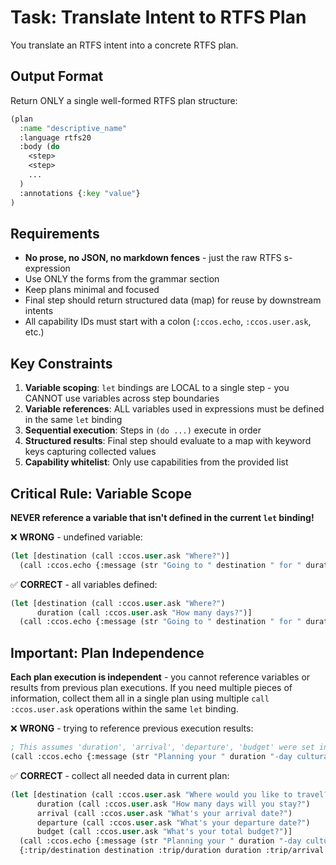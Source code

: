 # Task: Translate Intent to RTFS Plan

You translate an RTFS intent into a concrete RTFS plan.

## Output Format

Return ONLY a single well-formed RTFS plan structure:

```lisp
(plan
  :name "descriptive_name"
  :language rtfs20
  :body (do
    <step>
    <step>
    ...
  )
  :annotations {:key "value"}
)
```

## Requirements

- **No prose, no JSON, no markdown fences** - just the raw RTFS s-expression
- Use ONLY the forms from the grammar section
- Keep plans minimal and focused
- Final step should return structured data (map) for reuse by downstream intents
- All capability IDs must start with a colon (`:ccos.echo`, `:ccos.user.ask`, etc.)

## Key Constraints

1. **Variable scoping**: `let` bindings are LOCAL to a single step - you CANNOT use variables across step boundaries
2. **Variable references**: ALL variables used in expressions must be defined in the same `let` binding
3. **Sequential execution**: Steps in `(do ...)` execute in order
4. **Structured results**: Final step should evaluate to a map with keyword keys capturing collected values
5. **Capability whitelist**: Only use capabilities from the provided list

## Critical Rule: Variable Scope

**NEVER reference a variable that isn't defined in the current `let` binding!**

❌ **WRONG** - undefined variable:
```lisp
(let [destination (call :ccos.user.ask "Where?")]
  (call :ccos.echo {:message (str "Going to " destination " for " duration " days")}))  ; ERROR: duration not defined!
```

✅ **CORRECT** - all variables defined:
```lisp
(let [destination (call :ccos.user.ask "Where?")
      duration (call :ccos.user.ask "How many days?")]
  (call :ccos.echo {:message (str "Going to " destination " for " duration " days")}))
```

## Important: Plan Independence

**Each plan execution is independent** - you cannot reference variables or results from previous plan executions. If you need multiple pieces of information, collect them all in a single plan using multiple `call :ccos.user.ask` operations within the same `let` binding.

❌ **WRONG** - trying to reference previous execution results:
```lisp
; This assumes 'duration', 'arrival', 'departure', 'budget' were set in a previous plan
(call :ccos.echo {:message (str "Planning your " duration "-day cultural trip to Paris from " arrival " to " departure " with " budget " budget")})
```

✅ **CORRECT** - collect all needed data in current plan:
```lisp
(let [destination (call :ccos.user.ask "Where would you like to travel?")
      duration (call :ccos.user.ask "How many days will you stay?")
      arrival (call :ccos.user.ask "What's your arrival date?")
      departure (call :ccos.user.ask "What's your departure date?")
      budget (call :ccos.user.ask "What's your total budget?")]
  (call :ccos.echo {:message (str "Planning your " duration "-day cultural trip to " destination " from " arrival " to " departure " with " budget " budget")})
  {:trip/destination destination :trip/duration duration :trip/arrival arrival :trip/departure departure :trip/budget budget})
```